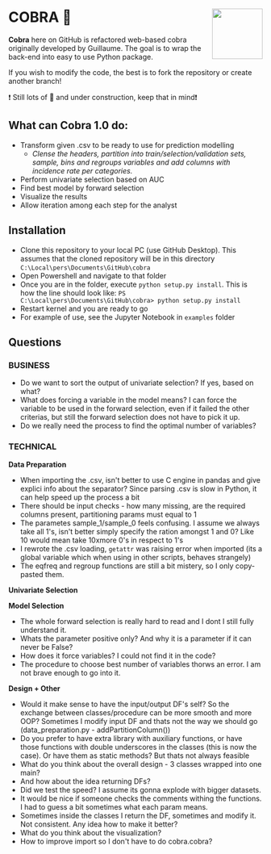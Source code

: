 # COBRA :snake: <img src="https://github.com/JanBenisek/Pytho/blob/master/pythongrey%20large.png" width="100" align="right">

**Cobra** here on GitHub is refactored web-based cobra originally developed by Guillaume. The goal is to wrap the back-end into easy to use Python package.

If you wish to modify the code, the best is to fork the repository or create another branch!

:heavy_exclamation_mark: Still lots of :bug: and under construction, keep that in mind:heavy_exclamation_mark:

## What can Cobra 1.0 do:
  * Transform given .csv to be ready to use for prediction modelling
    * _Clense the headers, partition into train/selection/validation sets, sample, bins and regroups variables and add columns with incidence rate per categories._
  * Perform univariate selection based on AUC
  * Find best model by forward selection
  * Visualize the results
  * Allow iteration among each step for the analyst
  
## Installation
  *  Clone this repository to your local PC (use GitHub Desktop). This assumes that the cloned repository will be in this directory `C:\Local\pers\Documents\GitHub\cobra`
  * Open Powershell and navigate to that folder
  * Once you are in the folder, execute `python setup.py install`. This is how the line should look like:
  `PS C:\Local\pers\Documents\GitHub\cobra> python setup.py install`
  * Restart kernel and you are ready to go
  * For example of use, see the Jupyter Notebook in `examples` folder
  
  
## Questions
### BUSINESS
  * Do we want to sort the output of univariate selection? If yes, based on what?
  * What does forcing a variable in the model means? I can force the variable to be used in the forward selection, even if it failed the other criterias, but still the forward selection does not have to pick it up.
  * Do we really need the process to find the optimal number of variables?
### TECHNICAL
**Data Preparation**
  * When importing the .csv, isn't better to use C engine in pandas and give explici info about the separator? Since parsing .csv is slow in Python, it can help speed up the process a bit
  * There should be input checks - how many missing, are the required columns present, partitioning params must equal to 1
  * The parametes sample_1/sample_0 feels confusing. I assume we always take all 1's, isn't better simply specify the ration amongst 1 and 0? Like 10 would mean take 10xmore 0's in respect to 1's
  * I rewrote the .csv loading, `getattr` was raising error when imported (its a global variable which when using in other scripts, behaves strangely)
  * The eqfreq and regroup functions are still a bit mistery, so I only copy-pasted them.
  
**Univariate Selection**

**Model Selection**
  * The whole forward selection is really hard to read and I dont I still fully understand it.
  * Whats the parameter positive only? And why it is a parameter if it can never be False?
  * How does it force variables? I could not find it in the code?
  * The procedure to choose best number of variables thorws an error. I am not brave enough to go into it.
  
**Design + Other**
  * Would it make sense to have the input/output DF's self? So the exchange between classes/procedure can be more smooth and more OOP? Sometimes I modify input DF and thats not the way we should go (data_preparation.py - addPartitionColumn())
  * Do you prefer to have extra library with auxiliary functions, or have those functions with double underscores in the classes (this is now the case). Or have them as static methods? But thats not always feasible
  * What do you think about the overall design - 3 classes wrapped into one main?
  * And how about the idea returning DFs?
  * Did we test the speed? I assume its gonna explode with bigger datasets.
  * It would be nice if someone checks the comments withing the functions. I had to guess a bit sometimes what each param means.
  * Sometimes inside the classes I return the DF, sometimes and modify it. Not consistent. Any idea how to make it better?
  * What do you think about the visualization?
  * How to improve import so I don't have to do cobra.cobra?
  



